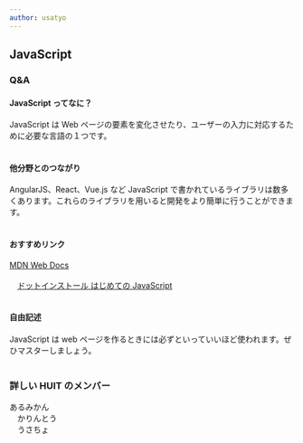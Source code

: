 ```yaml
---
author: usatyo
---
```


## JavaScript

### Q&A

#### JavaScript ってなに？

JavaScript は Web ページの要素を変化させたり、ユーザーの入力に対応するために必要な言語の１つです。<br><br>

#### 他分野とのつながり

AngularJS、React、Vue.js など JavaScript で書かれているライブラリは数多くあります。これらのライブラリを用いると開発をより簡単に行うことができます。<br><br>

#### おすすめリンク

[MDN Web Docs](https://developer.mozilla.org/ja/docs/Web/JavaScript)<br><br>
　[ドットインストール はじめての JavaScript](https://dotinstall.com/lessons/basic_javascript_v5)<br><br>

#### 自由記述

JavaScript は web ページを作るときには必ずといっていいほど使われます。ぜひマスターしましょう。<br><br>

### 詳しい HUIT のメンバー

あるみかん<br>
　かりんとう<br>
　うさちょ<br>
